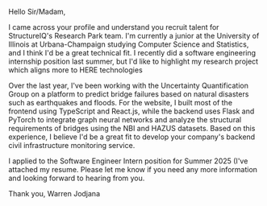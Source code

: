 Hello Sir/Madam,

I came across your profile and understand you recruit talent for StructureIQ's Research Park team. I'm currently a junior at the University of Illinois at Urbana-Champaign studying Computer Science and Statistics, and I think I'd be a great technical fit. I recently did a software engineering internship position last summer, but I'd like to highlight my research project which aligns more to HERE technologies


Over the last year, I've been working with the Uncertainty Quantification Group on a platform to predict bridge failures based on natural disasters such as earthquakes and floods. For the website, I built most of the frontend using TypeScript and React.js, while the backend uses Flask and PyTorch to integrate graph neural networks and analyze the structural requirements of bridges using the NBI and HAZUS datasets. Based on this experience, I believe I'd be a great fit to develop your company's backend civil infrastructure monitoring service.

I applied to the Software Engineer Intern position for Summer 2025 (I've attached my resume. Please let me know if you need any more information and looking forward to hearing from you.

Thank you, 
Warren Jodjana
